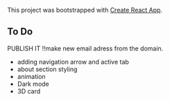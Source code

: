 This project was bootstrapped with [Create React App](https://github.com/facebook/create-react-app).


## To Do
PUBLISH IT
!!make new email adress from the domain.
- adding navigation arrow and active tab
- about section styling
- animation
- Dark mode
- 3D card
